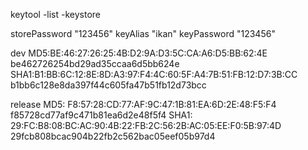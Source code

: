 keytool -list -keystore

storePassword "123456"
keyAlias "ikan"
keyPassword "123456"

dev
MD5:BE:46:27:26:25:4B:D2:9A:D3:5C:CA:A6:D5:BB:62:4E
be462726254bd29ad35ccaa6d5bb624e
SHA1:B1:BB:6C:12:8E:8D:A3:97:F4:4C:60:5F:A4:7B:51:FB:12:D7:3B:CC
b1bb6c128e8da397f44c605fa47b51fb12d73bcc

release
MD5: F8:57:28:CD:77:AF:9C:47:1B:81:EA:6D:2E:48:F5:F4
f85728cd77af9c471b81ea6d2e48f5f4
SHA1: 29:FC:B8:08:BC:AC:90:4B:22:FB:2C:56:2B:AC:05:EE:F0:5B:97:4D
29fcb808bcac904b22fb2c562bac05eef05b97d4